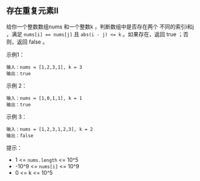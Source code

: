 ## 存在重复元素II

给你一个整数数组nums 和一个整数k ，判断数组中是否存在两个 不同的索引i和j ，满足 `nums[i] == nums[j]` 且 `abs(i - j) <= k` 。如果存在，返回 true ；否则，返回 false 。


示例1：

```
输入：nums = [1,2,3,1], k = 3
输出：true
```

示例 2：

```
输入：nums = [1,0,1,1], k = 1
输出：true
```

示例 3：

```
输入：nums = [1,2,3,1,2,3], k = 2
输出：false
```

提示：

* 1 <= `nums.length` <= 10^5
* -10^9 <= `nums[i]` <= 10^9
* 0 <= k <= 10^5